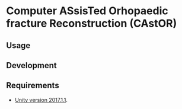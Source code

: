# Computer ASsisTed Orhopaedic fracture Reconstruction (CAstOR)

## Usage

## Development

## Requirements

- [Unity version 2017.1.1](https://unity3d.com/get-unity/download/archive).
